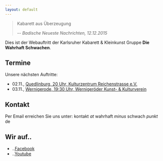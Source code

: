 ```yaml
---
layout: default
---
```


>Kabarett aus Überzeugung
>
> -- <cite>Badische Neueste Nachrichten, 12.12.2015</cite>

Dies ist der Webauftritt der Karlsruher Kabarett & Kleinkunst Gruppe **Die Wahrhaft Schwachen**.

## Termine

Unsere nächsten Auftritte:

* 02.11., [Quedlinburg, 20 Uhr, Kulturzentrum Reichenstrasse e.V.](http://www.kabarett-genial.de/index.php/nov-die-wahrhaft-schwachen)
* 03.11., [Wernigerode, 19:30 Uhr, Wernigeröder Kunst- & Kulturverein](http://www.kabarett-genial.de/index.php/nov-die-wahrhaft-schwachen)

## Kontakt

Per Email erreichen Sie uns unter:
kontakt *at* wahrhaft *minus* schwach *punkt* de

## Wir auf..

* ..[Facebook](https://www.facebook.com/diewahrhaftschwachen)
* ..[Youtube](https://www.youtube.com/channel/UCUGTISDvY5PBIDK0J_-zrCQ)
